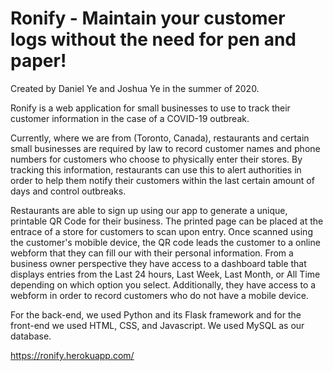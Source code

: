 # Ronify - Maintain your customer logs without the need for pen and paper!

Created by Daniel Ye and Joshua Ye in the summer of 2020.

Ronify is a web application for small businesses to use to track their customer information in the case of a COVID-19 outbreak. 

Currently, where we are from (Toronto, Canada), restaurants and certain small businesses are required by law to record customer names and phone numbers for customers who choose to physically enter their stores. By tracking this information, restaurants can use this to alert authorities in order to help them notify their customers within the last certain amount of days and control outbreaks.

Restaurants are able to sign up using our app to generate a unique, printable QR Code for their business. The printed page can be placed at the entrace of a store for customers to scan upon entry. Once scanned using the customer's mobible device, the QR code leads the customer to a online webform that they can fill our with their personal information. From a business owner perspective they have access to a dashboard table that displays entries from the Last 24 hours, Last Week, Last Month, or All Time depending on which option you select. Additionally, they have access to a webform in order to record customers who do not have a mobile device.

For the back-end, we used Python and its Flask framework and for the front-end we used HTML, CSS, and Javascript. We used MySQL as our database.

https://ronify.herokuapp.com/
